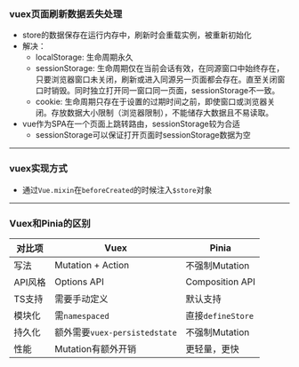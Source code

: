 ###  vuex页面刷新数据丢失处理
- store的数据保存在运行内存中，刷新时会重载实例，被重新初始化
- 解决：
    - localStorage: 生命周期永久
    - sessionStorage: 生命周期仅在当前会话有效，在同源窗口中始终存在，只要浏览器窗口未关闭，刷新或进入同源另一页面都会存在。直至关闭窗口时销毁。同时独立打开同一窗口同一页面，sessionStorage不一致。
    - cookie: 生命周期只存在于设置的过期时间之前，即使窗口或浏览器关闭。存放数据大小限制（浏览器限制），不能储存大数据且不易读取。
- vue作为SPA在一个页面上跳转路由，sessionStorage较为合适
    - sessionStorage可以保证打开页面时sessionStorage数据为空

---
### vuex实现方式
- 通过``Vue.mixin``在``beforeCreated``的时候注入``$store``对象

---
### Vuex和Pinia的区别
| 对比项   | Vuex                        | Pinia             | 
|-------|-----------------------------|-------------------|
| 写法    | Mutation + Action           | 不强制Mutation       | 
| API风格 | Options API                 | Composition API   | 
| TS支持  | 需要手动定义                      | 默认支持              | 
| 模块化   | 需``namespaced``             | 直接``defineStore`` | 
| 持久化   | 额外需要``vuex-persistedstate`` | 不强制Mutation       | 
| 性能    | Mutation有额外开销               | 更轻量，更快            | 